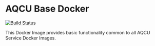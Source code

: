 # AQCU Base Docker

[![Build Status](https://travis-ci.org/USGS-CIDA/docker-aqcu-base.svg?branch=master)](https://travis-ci.org/USGS-CIDA/docker-aqcu-base)

This Docker Image provides basic functionality common to all AQCU Service Docker Images.